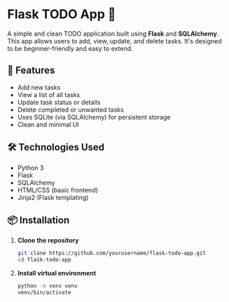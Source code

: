 # Flask TODO App 📝

A simple and clean TODO application built using **Flask** and **SQLAlchemy**.  
This app allows users to add, view, update, and delete tasks. It's designed to be beginner-friendly and easy to extend.

## 🚀 Features

- Add new tasks
- View a list of all tasks
- Update task status or details
- Delete completed or unwanted tasks
- Uses SQLite (via SQLAlchemy) for persistent storage
- Clean and minimal UI

## 🛠️ Technologies Used

- Python 3
- Flask
- SQLAlchemy
- HTML/CSS (basic frontend)
- Jinja2 (Flask templating)

## 📦 Installation

1. **Clone the repository**  
   ```bash
   git clone https://github.com/yourusername/flask-todo-app.git
   cd flask-todo-app
2. **Install virtual environment**
   ```bash
   python -m venv venv
   venv/bin/activate    

